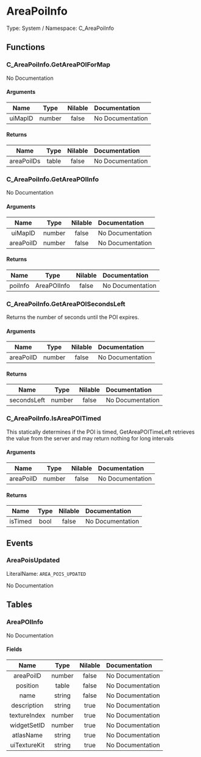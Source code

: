 # AreaPoiInfo

Type: System / Namespace: C_AreaPoiInfo

## Functions

### C_AreaPoiInfo.GetAreaPOIForMap

No Documentation

#### Arguments
|Name|Type|Nilable|Documentation|
|:---:|:---:|:---:|:---|
|uiMapID|number|false|No Documentation|
#### Returns
|Name|Type|Nilable|Documentation|
|:---:|:---:|:---:|:---|
|areaPoiIDs|table|false|No Documentation|
### C_AreaPoiInfo.GetAreaPOIInfo

No Documentation

#### Arguments
|Name|Type|Nilable|Documentation|
|:---:|:---:|:---:|:---|
|uiMapID|number|false|No Documentation|
|areaPoiID|number|false|No Documentation|
#### Returns
|Name|Type|Nilable|Documentation|
|:---:|:---:|:---:|:---|
|poiInfo|AreaPOIInfo|false|No Documentation|
### C_AreaPoiInfo.GetAreaPOISecondsLeft

Returns the number of seconds until the POI expires.
#### Arguments
|Name|Type|Nilable|Documentation|
|:---:|:---:|:---:|:---|
|areaPoiID|number|false|No Documentation|
#### Returns
|Name|Type|Nilable|Documentation|
|:---:|:---:|:---:|:---|
|secondsLeft|number|false|No Documentation|
### C_AreaPoiInfo.IsAreaPOITimed

This statically determines if the POI is timed, GetAreaPOITimeLeft retrieves the value from the server and may return nothing for long intervals
#### Arguments
|Name|Type|Nilable|Documentation|
|:---:|:---:|:---:|:---|
|areaPoiID|number|false|No Documentation|
#### Returns
|Name|Type|Nilable|Documentation|
|:---:|:---:|:---:|:---|
|isTimed|bool|false|No Documentation|
## Events

### AreaPoisUpdated
LiteralName: `AREA_POIS_UPDATED`

No Documentation

## Tables

### AreaPOIInfo

No Documentation

#### Fields
|Name|Type|Nilable|Documentation|
|:---:|:---:|:---:|:---|
|areaPoiID|number|false|No Documentation|
|position|table|false|No Documentation|
|name|string|false|No Documentation|
|description|string|true|No Documentation|
|textureIndex|number|true|No Documentation|
|widgetSetID|number|true|No Documentation|
|atlasName|string|true|No Documentation|
|uiTextureKit|string|true|No Documentation|